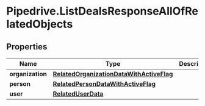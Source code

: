 # Pipedrive.ListDealsResponseAllOfRelatedObjects

## Properties

Name | Type | Description | Notes
------------ | ------------- | ------------- | -------------
**organization** | [**RelatedOrganizationDataWithActiveFlag**](RelatedOrganizationDataWithActiveFlag.md) |  | [optional] 
**person** | [**RelatedPersonDataWithActiveFlag**](RelatedPersonDataWithActiveFlag.md) |  | [optional] 
**user** | [**RelatedUserData**](RelatedUserData.md) |  | [optional] 


